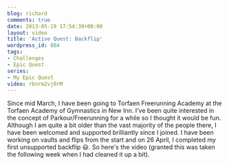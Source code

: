 ```yaml
---
blog: richard
comments: true
date: 2013-05-19 17:54:39+00:00
layout: video
title: 'Active Quest: Backflip'
wordpress_id: 884
tags:
- Challenges
- Epic Quest
series:
- My Epic Quest
video: rbnrm2vj0rM
---
```


Since mid March, I have been going to Torfaen Freerunning Academy at the Torfaen Academy of Gymnastics in New Inn. I've
been quite interested in the concept of Parkour/Freerunning for a while so I thought it would be fun. Although I am quite
a bit older than the vast majority of the people there, I have been welcomed and supported brilliantly since I joined. I
have been working on vaults and flips from the start and on 26 April, I completed my first unsupported backflip :smiley:.
So here's the video (granted this was taken the following week when I had cleaned it up a bit).
